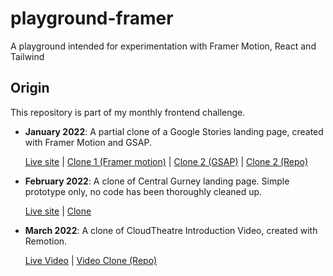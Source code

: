 
# playground-framer
A playground intended for experimentation with Framer Motion, React and Tailwind

## Origin
This repository is part of my monthly frontend challenge.

- **January 2022**: A partial clone of a Google Stories landing page, created with Framer Motion and GSAP.

    [Live site](https://stories.google/) | [Clone 1 (Framer motion)](https://playground-framer.vercel.app/showcase/1-stories-google/) | [Clone 2 (GSAP)](https://playground-gsap.vercel.app/) | [Clone 2 (Repo)](https://github.com/tanwanjern/playground-gsap)


- **February 2022**: A clone of Central Gurney landing page. Simple prototype only, no code has been thoroughly cleaned up.

    [Live site](https://centralgurney.com.my/) | [Clone](https://playground-framer.vercel.app/showcase/2-central-gurney/)


- **March 2022**: A clone of CloudTheatre Introduction Video, created with Remotion.

    [Live Video](https://www.youtube.com/watch?v=y8odU6lzlec) | [Video Clone (Repo)](https://github.com/tanwanjern/playground-remotion-clt)
